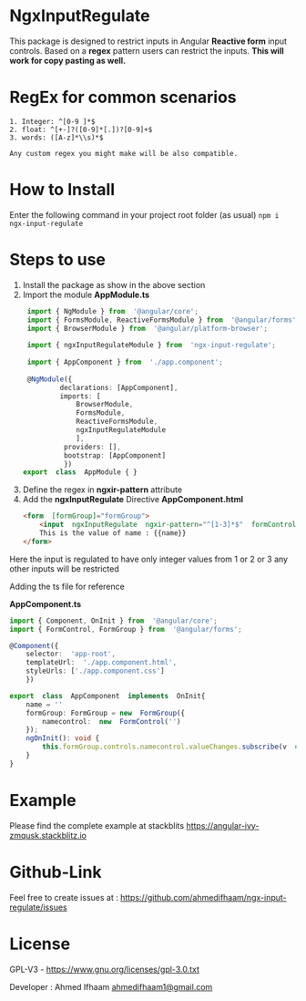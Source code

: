 

# NgxInputRegulate
This package is designed to restrict inputs in Angular **Reactive form** input controls. Based on a **regex** pattern users can restrict the inputs. **This will work for copy pasting as well.**

# RegEx for common scenarios
```
1. Integer: ^[0-9 ]*$
2. float: ^[+-]?([0-9]*[.])?[0-9]+$
3. words: ([A-z]*\\s)*$

Any custom regex you might make will be also compatible. 
```
# How to Install 
  Enter the following command in your project root folder (as usual)
  `npm i ngx-input-regulate`

# Steps to use
1. Install the package as show in the above section
2. Import the module 
		**AppModule.ts**
	```typescript
	 import { NgModule } from  '@angular/core';
	 import { FormsModule, ReactiveFormsModule } from  '@angular/forms';
	 import { BrowserModule } from  '@angular/platform-browser';
	 
	 import { ngxInputRegulateModule } from  'ngx-input-regulate';
	 
	 import { AppComponent } from  './app.component';
	 
	 @NgModule({
			 declarations: [AppComponent],
			 imports: [
				 BrowserModule,
				 FormsModule,
				 ReactiveFormsModule,
				 ngxInputRegulateModule
				 ],
			  providers: [],
			  bootstrap: [AppComponent]
			  })
	export  class  AppModule { } 
	```
3. Define the regex in **ngxir-pattern** attribute
4. Add the **ngxInputRegulate** Directive
	**AppComponent.html**
	```html
	<form  [formGroup]="formGroup">
		<input  ngxInputRegulate  ngxir-pattern="^[1-3]*$"  formControlName="namecontrol">
		This is the value of name : {{name}}
	</form>
	```
Here the input is regulated to have only integer values from 1 or 2 or 3 any other inputs will be restricted 

Adding the ts file for reference 

**AppComponent.ts**
```ts
import { Component, OnInit } from  '@angular/core';
import { FormControl, FormGroup } from  '@angular/forms';

@Component({
	selector:  'app-root',
	templateUrl:  './app.component.html',
	styleUrls: ['./app.component.css']
	})

export  class  AppComponent  implements  OnInit{
	name = ''
	formGroup: FormGroup = new  FormGroup({
		namecontrol:  new  FormControl('')
	});
	ngOnInit(): void {
		this.formGroup.controls.namecontrol.valueChanges.subscribe(v  =>  this.name = v);
	}
}
```
# Example 
Please find the complete example at stackblits
	https://angular-ivy-zmqusk.stackblitz.io

# Github-Link
Feel free to create issues at : https://github.com/ahmedifhaam/ngx-input-regulate/issues

# License 
GPL-V3 - https://www.gnu.org/licenses/gpl-3.0.txt

Developer : Ahmed Ifhaam
ahmedifhaam1@gmail.com
